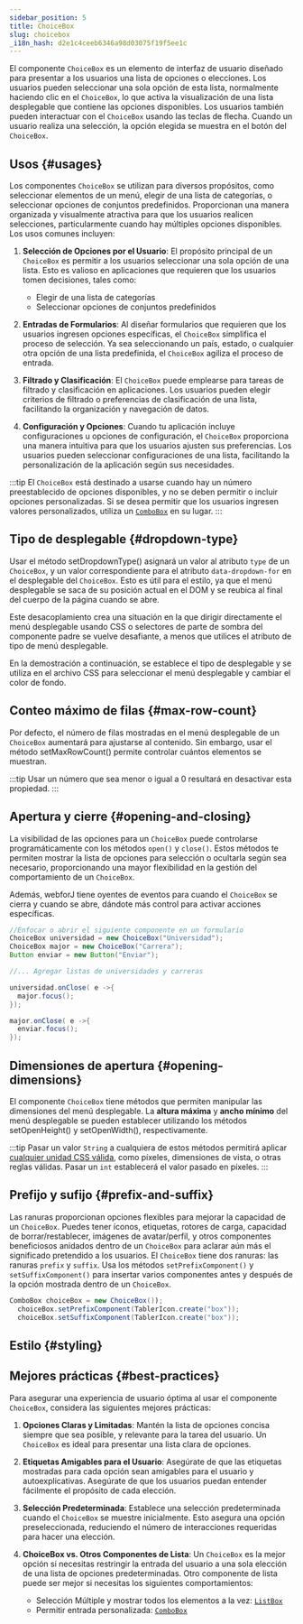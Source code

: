 ```yaml
---
sidebar_position: 5
title: ChoiceBox
slug: choicebox
_i18n_hash: d2e1c4ceeb6346a98d03075f19f5ee1c
---
```

<DocChip chip='shadow' />
<DocChip chip='name' label="dwc-choicebox" />
<DocChip chip='since' label='23.05' />
<JavadocLink type="foundation" location="com/webforj/component/list/ChoiceBox" top='true'/>

<ParentLink parent="List" />

El componente `ChoiceBox` es un elemento de interfaz de usuario diseñado para presentar a los usuarios una lista de opciones o elecciones. Los usuarios pueden seleccionar una sola opción de esta lista, normalmente haciendo clic en el `ChoiceBox`, lo que activa la visualización de una lista desplegable que contiene las opciones disponibles. Los usuarios también pueden interactuar con el `ChoiceBox` usando las teclas de flecha. Cuando un usuario realiza una selección, la opción elegida se muestra en el botón del `ChoiceBox`.

## Usos {#usages}
Los componentes `ChoiceBox` se utilizan para diversos propósitos, como seleccionar elementos de un menú, elegir de una lista de categorías, o seleccionar opciones de conjuntos predefinidos. Proporcionan una manera organizada y visualmente atractiva para que los usuarios realicen selecciones, particularmente cuando hay múltiples opciones disponibles. Los usos comunes incluyen:

1. **Selección de Opciones por el Usuario**: El propósito principal de un `ChoiceBox` es permitir a los usuarios seleccionar una sola opción de una lista. Esto es valioso en aplicaciones que requieren que los usuarios tomen decisiones, tales como:
    - Elegir de una lista de categorías
    - Seleccionar opciones de conjuntos predefinidos

2. **Entradas de Formularios**: Al diseñar formularios que requieren que los usuarios ingresen opciones específicas, el `ChoiceBox` simplifica el proceso de selección. Ya sea seleccionando un país, estado, o cualquier otra opción de una lista predefinida, el `ChoiceBox` agiliza el proceso de entrada.

3. **Filtrado y Clasificación**: El `ChoiceBox` puede emplearse para tareas de filtrado y clasificación en aplicaciones. Los usuarios pueden elegir criterios de filtrado o preferencias de clasificación de una lista, facilitando la organización y navegación de datos.

4. **Configuración y Opciones**: Cuando tu aplicación incluye configuraciones u opciones de configuración, el `ChoiceBox` proporciona una manera intuitiva para que los usuarios ajusten sus preferencias. Los usuarios pueden seleccionar configuraciones de una lista, facilitando la personalización de la aplicación según sus necesidades.

:::tip
El `ChoiceBox` está destinado a usarse cuando hay un número preestablecido de opciones disponibles, y no se deben permitir o incluir opciones personalizadas. Si se desea permitir que los usuarios ingresen valores personalizados, utiliza un [`ComboBox`](./combo-box.md) en su lugar.
:::

## Tipo de desplegable {#dropdown-type}

Usar el método <JavadocLink type="foundation" location="com/webforj/component/list/DwcSelectDropdown" code='true' suffix='#setDropdownType(java.lang.String)'>setDropdownType()</JavadocLink> asignará un valor al atributo `type` de un `ChoiceBox`, y un valor correspondiente para el atributo `data-dropdown-for` en el desplegable del `ChoiceBox`. Esto es útil para el estilo, ya que el menú desplegable se saca de su posición actual en el DOM y se reubica al final del cuerpo de la página cuando se abre.

<!-- ![example type](/img/components/_images/choicebox/type.png)
![example type](/img/components/_images/choicebox/type_zoomed.png) -->

Este desacoplamiento crea una situación en la que dirigir directamente el
menú desplegable usando CSS o selectores de parte de sombra del componente padre se vuelve desafiante, a menos que utilices el atributo de tipo de menú desplegable.

En la demostración a continuación, se establece el tipo de desplegable y se utiliza en el archivo CSS para seleccionar el menú desplegable y cambiar el color de fondo.

<ComponentDemo 
path='/webforj/choiceboxdropdowntype?' 
javaE='https://raw.githubusercontent.com/webforj/webforj-documentation/refs/heads/main/src/main/java/com/webforj/samples/views/lists/choicebox/ChoiceboxDropdownTypeView.java'
cssURL='/css/lists/combobox/comboBoxDropDownType.css'
height='250px'
/>

## Conteo máximo de filas {#max-row-count}

Por defecto, el número de filas mostradas en el menú desplegable de un `ChoiceBox` aumentará para ajustarse al contenido. Sin embargo, usar el método <JavadocLink type="foundation" location="com/webforj/component/list/DwcSelectDropdown" code='true' suffix='#setMaxRowCount(int)'>setMaxRowCount()</JavadocLink> permite controlar cuántos elementos se muestran. 

:::tip
Usar un número que sea menor o igual a 0 resultará en desactivar esta propiedad.
:::

<ComponentDemo 
path='/webforj/choiceboxmaxrow?' 
javaE='https://raw.githubusercontent.com/webforj/webforj-documentation/refs/heads/main/src/main/java/com/webforj/samples/views/lists/choicebox/ChoiceboxMaxRowView.java'
height='450px'
/>

## Apertura y cierre {#opening-and-closing}

La visibilidad de las opciones para un `ChoiceBox` puede controlarse programáticamente con los métodos `open()` y `close()`. Estos métodos te permiten mostrar la lista de opciones para selección o ocultarla según sea necesario, proporcionando una mayor flexibilidad en la gestión del comportamiento de un `ChoiceBox`.

Además, webforJ tiene oyentes de eventos para cuando el `ChoiceBox` se cierra y cuando se abre, dándote más control para activar acciones específicas.

```Java
//Enfocar o abrir el siguiente componente en un formulario
ChoiceBox universidad = new ChoiceBox("Universidad");
ChoiceBox major = new ChoiceBox("Carrera");
Button enviar = new Button("Enviar");

//... Agregar listas de universidades y carreras

universidad.onClose( e ->{
  major.focus();
});

major.onClose( e ->{
  enviar.focus();
});
```

## Dimensiones de apertura {#opening-dimensions}

El componente `ChoiceBox` tiene métodos que permiten manipular las dimensiones del menú desplegable. La **altura máxima** y **ancho mínimo** del menú desplegable se pueden establecer utilizando los métodos <JavadocLink type="foundation" location="com/webforj/component/list/DwcSelectDropdown" code='true' suffix='#setOpenHeight(int)'>setOpenHeight()</JavadocLink> y <JavadocLink type="foundation" location="com/webforj/component/list/DwcSelectDropdown" code='true' suffix='#setOpenWidth(int)'>setOpenWidth()</JavadocLink>, respectivamente. 

:::tip
Pasar un valor `String` a cualquiera de estos métodos permitirá aplicar [cualquier unidad CSS válida](https://developer.mozilla.org/en-US/docs/Learn/CSS/Building_blocks/Values_and_units), como píxeles, dimensiones de vista, o otras reglas válidas. Pasar un `int` establecerá el valor pasado en píxeles.
:::

## Prefijo y sufijo {#prefix-and-suffix}

Las ranuras proporcionan opciones flexibles para mejorar la capacidad de un `ChoiceBox`. Puedes tener íconos, etiquetas, rotores de carga, capacidad de borrar/restablecer, imágenes de avatar/perfil, y otros componentes beneficiosos anidados dentro de un `ChoiceBox` para aclarar aún más el significado pretendido a los usuarios.
El `ChoiceBox` tiene dos ranuras: las ranuras `prefix` y `suffix`. Usa los métodos `setPrefixComponent()` y `setSuffixComponent()` para insertar varios componentes antes y después de la opción mostrada dentro de un `ChoiceBox`.

```java
ComboBox choiceBox = new ChoiceBox());
  choiceBox.setPrefixComponent(TablerIcon.create("box"));
  choiceBox.setSuffixComponent(TablerIcon.create("box"));
```

## Estilo {#styling}

<TableBuilder name="ChoiceBox" />

## Mejores prácticas {#best-practices}

Para asegurar una experiencia de usuario óptima al usar el componente `ChoiceBox`, considera las siguientes mejores prácticas:

1. **Opciones Claras y Limitadas**: Mantén la lista de opciones concisa siempre que sea posible, y relevante para la tarea del usuario. Un `ChoiceBox` es ideal para presentar una lista clara de opciones.

2. **Etiquetas Amigables para el Usuario**: Asegúrate de que las etiquetas mostradas para cada opción sean amigables para el usuario y autoexplicativas. Asegúrate de que los usuarios puedan entender fácilmente el propósito de cada elección.

3. **Selección Predeterminada**: Establece una selección predeterminada cuando el `ChoiceBox` se muestre inicialmente. Esto asegura una opción preseleccionada, reduciendo el número de interacciones requeridas para hacer una elección.

4. **ChoiceBox vs. Otros Componentes de Lista**: Un `ChoiceBox` es la mejor opción si necesitas restringir la entrada del usuario a una sola elección de una lista de opciones predeterminadas. Otro componente de lista puede ser mejor si necesitas los siguientes comportamientos:
    - Selección Múltiple y mostrar todos los elementos a la vez: [`ListBox`](./list-box.md)
    - Permitir entrada personalizada: [`ComboBox`](./combo-box.md)
